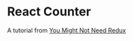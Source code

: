 # React Counter

A tutorial from [You Might Not Need Redux](https://medium.com/@dan_abramov/you-might-not-need-redux-be46360cf367)
